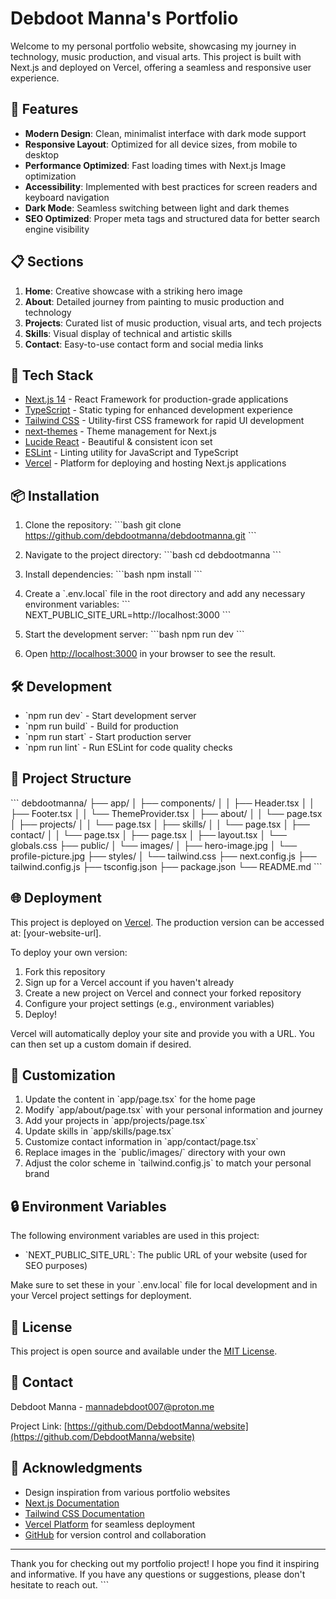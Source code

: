 # Debdoot Manna's Portfolio

Welcome to my personal portfolio website, showcasing my journey in technology, music production, and visual arts. This project is built with Next.js and deployed on Vercel, offering a seamless and responsive user experience.

## 🌟 Features

- **Modern Design**: Clean, minimalist interface with dark mode support
- **Responsive Layout**: Optimized for all device sizes, from mobile to desktop
- **Performance Optimized**: Fast loading times with Next.js Image optimization
- **Accessibility**: Implemented with best practices for screen readers and keyboard navigation
- **Dark Mode**: Seamless switching between light and dark themes
- **SEO Optimized**: Proper meta tags and structured data for better search engine visibility

## 📋 Sections

1. **Home**: Creative showcase with a striking hero image
2. **About**: Detailed journey from painting to music production and technology
3. **Projects**: Curated list of music production, visual arts, and tech projects
4. **Skills**: Visual display of technical and artistic skills
5. **Contact**: Easy-to-use contact form and social media links

## 🚀 Tech Stack

- [Next.js 14](https://nextjs.org/) - React Framework for production-grade applications
- [TypeScript](https://www.typescriptlang.org/) - Static typing for enhanced development experience
- [Tailwind CSS](https://tailwindcss.com/) - Utility-first CSS framework for rapid UI development
- [next-themes](https://github.com/pacocoursey/next-themes) - Theme management for Next.js
- [Lucide React](https://lucide.dev/) - Beautiful & consistent icon set
- [ESLint](https://eslint.org/) - Linting utility for JavaScript and TypeScript
- [Vercel](https://vercel.com/) - Platform for deploying and hosting Next.js applications

## 📦 Installation

1. Clone the repository:
   \`\`\`bash
   git clone https://github.com/debdootmanna/debdootmanna.git
   \`\`\`

2. Navigate to the project directory:
   \`\`\`bash
   cd debdootmanna
   \`\`\`

3. Install dependencies:
   \`\`\`bash
   npm install
   \`\`\`

4. Create a \`.env.local\` file in the root directory and add any necessary environment variables:
   \`\`\`
   NEXT_PUBLIC_SITE_URL=http://localhost:3000
   \`\`\`

5. Start the development server:
   \`\`\`bash
   npm run dev
   \`\`\`

6. Open [http://localhost:3000](http://localhost:3000) in your browser to see the result.

## 🛠️ Development

- \`npm run dev\` - Start development server
- \`npm run build\` - Build for production
- \`npm run start\` - Start production server
- \`npm run lint\` - Run ESLint for code quality checks

## 📁 Project Structure

\`\`\`
debdootmanna/
├── app/
│   ├── components/
│   │   ├── Header.tsx
│   │   ├── Footer.tsx
│   │   └── ThemeProvider.tsx
│   ├── about/
│   │   └── page.tsx
│   ├── projects/
│   │   └── page.tsx
│   ├── skills/
│   │   └── page.tsx
│   ├── contact/
│   │   └── page.tsx
│   ├── page.tsx
│   ├── layout.tsx
│   └── globals.css
├── public/
│   └── images/
│       ├── hero-image.jpg
│       └── profile-picture.jpg
├── styles/
│   └── tailwind.css
├── next.config.js
├── tailwind.config.js
├── tsconfig.json
├── package.json
└── README.md
\`\`\`

## 🌐 Deployment

This project is deployed on [Vercel](https://vercel.com). The production version can be accessed at: [your-website-url].

To deploy your own version:

1. Fork this repository
2. Sign up for a Vercel account if you haven't already
3. Create a new project on Vercel and connect your forked repository
4. Configure your project settings (e.g., environment variables)
5. Deploy!

Vercel will automatically deploy your site and provide you with a URL. You can then set up a custom domain if desired.

## 🎨 Customization

1. Update the content in \`app/page.tsx\` for the home page
2. Modify \`app/about/page.tsx\` with your personal information and journey
3. Add your projects in \`app/projects/page.tsx\`
4. Update skills in \`app/skills/page.tsx\`
5. Customize contact information in \`app/contact/page.tsx\`
6. Replace images in the \`public/images/\` directory with your own
7. Adjust the color scheme in \`tailwind.config.js\` to match your personal brand

## 🔒 Environment Variables

The following environment variables are used in this project:

- \`NEXT_PUBLIC_SITE_URL\`: The public URL of your website (used for SEO purposes)

Make sure to set these in your \`.env.local\` file for local development and in your Vercel project settings for deployment.

## 📄 License

This project is open source and available under the [MIT License](LICENSE).

## 👤 Contact

Debdoot Manna - [mannadebdoot007@proton.me](mailto:mannadebdoot007@proton.me)

Project Link: [https://github.com/DebdootManna/website](https://github.com/DebdootManna/website)

## 🙏 Acknowledgments

- Design inspiration from various portfolio websites
- [Next.js Documentation](https://nextjs.org/docs)
- [Tailwind CSS Documentation](https://tailwindcss.com/docs)
- [Vercel Platform](https://vercel.com) for seamless deployment
- [GitHub](https://github.com) for version control and collaboration

---

Thank you for checking out my portfolio project! I hope you find it inspiring and informative. If you have any questions or suggestions, please don't hesitate to reach out.
\`\`\`


